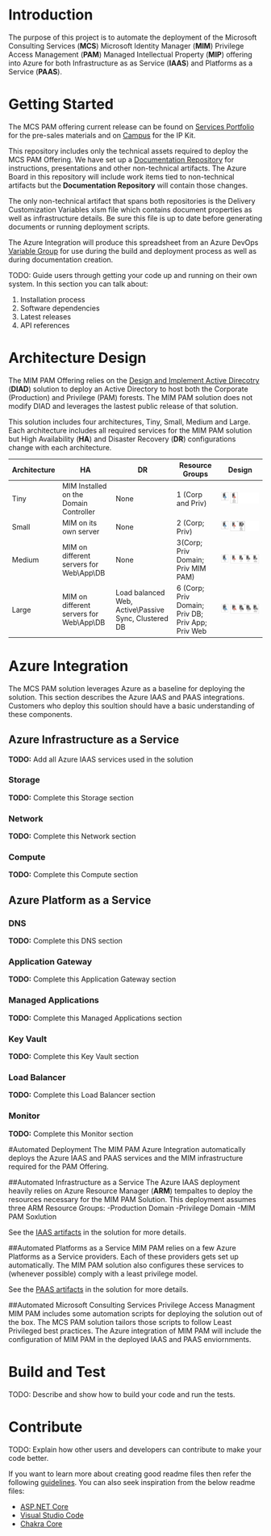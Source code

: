 # Introduction 
The purpose of this project is to automate the deployment of the Microsoft Consulting Services (**MCS**) Microsoft Identity Manager (**MIM**) Privilege Access Management (**PAM**) Managed Intellectual Property (**MIP**) offering into Azure for both Infrastructure as as Service (**IAAS**) and Platforms as a Service (**PAAS**).

# Getting Started
The MCS PAM offering current release can be found on [Services Portfolio](http://aka.ms/portfolio-pam) for the pre-sales materials and on [Campus](https://aka.ms/pamipkit) for the IP Kit.

This repository includes only the technical assets required to deploy the MCS PAM Offering. We have set up a [Documentation Repository](https://aka.ms/pamdocs) for instructions, presentations and other non-technical artifacts. The Azure Board in this repository will include work items tied to non-technical artifacts but the **Documentation Repository** will contain those changes.

The only non-technical artifact that spans both repositories is the Delivery Customization Variables xlsm file which contains document properties as well as infrastructure details. Be sure this file is up to date before generating documents or running deployment scripts.

The Azure Integration will produce this spreadsheet from an Azure DevOps [Variable Group](https://docs.microsoft.com/azure/devops/pipelines/library/variable-groups) for use during the build and deployment process as well as during documentation creation.

TODO: Guide users through getting your code up and running on their own system. In this section you can talk about:
1.	Installation process
2.	Software dependencies
3.	Latest releases
4.	API references

# Architecture Design
The MIM PAM Offering relies on the [Design and Implement Active Direcotry](http://aka.ms/portfolio-diad) (**DIAD**) solution to deploy an Active Directory to host both the Corporate (Production) and Privilege (PAM) forests. The MIM PAM solution does not modify DIAD and leverages the lastest public release of that solution.

This solution includes four architectures, Tiny, Small, Medium and Large. Each architecture includes all required services for the MIM PAM solution but High Availability (**HA**) and Disaster Recovery (**DR**) configurations change with each architecture.

|Architecture|HA|DR|Resource Groups|Design
|------------|--|--|--------------|------
|Tiny|MIM Installed on the Domain Controller|None|1 (Corp and Priv)|![Tiny Design](Graphics/TinyDesign.jpg)
|Small|MIM on its own server|None|2 (Corp; Priv)|![Small Design](Graphics/SmallDesign.jpg)
|Medium|MIM on different servers for Web\App\DB|None|3(Corp; Priv Domain; Priv MIM PAM) |![Medium Design](Graphics/MediumDesign.jpg)
|Large|MIM on different servers for Web\App\DB|Load balanced Web, Active\Passive Sync, Clustered DB|6 (Corp; Priv Domain; Priv DB; Priv App; Priv Web|![Large Design](Graphics/LargeDesign.jpg)

# Azure Integration
The MCS PAM solution leverages Azure as a baseline for deploying the solution. This section describes the Azure IAAS and PAAS integrations. Customers who deploy this soultion should have a basic understanding of these components.

## Azure Infrastructure as a Service

**TODO:** Add all Azure IAAS services used in the solution

### Storage
**TODO:** Complete this Storage section

### Network
**TODO:** Complete this Network section

### Compute
**TODO:** Complete this Compute section

## Azure Platform as a Service

### DNS
**TODO:** Complete this DNS section

### Application Gateway
**TODO:** Complete this Application Gateway section

### Managed Applications
**TODO:** Complete this Managed Applications section

### Key Vault
**TODO:** Complete this Key Vault section

### Load Balancer
**TODO:** Complete this Load Balancer section

### Monitor
**TODO:** Complete this Monitor section

#Automated Deployment
The MIM PAM Azure Integration automatically deploys the Azure IAAS and PAAS services and the MIM infrastructure required for the PAM Offering.

##Automated Infrastructure as a Service
The Azure IAAS deployment heavily relies on Azure Resource Manager (**ARM**) tempaltes to deploy the resources necessary for the MIM PAM Solution. This deployment assumes three ARM Resource Groups:
-Production Domain
-Privilege Domain
-MIM PAM Soxlution

See the [IAAS artifacts](IAAS/README.md) in the solution for more details.

##Automated Platforms as a Service
MIM PAM relies on a few Azure Platforms as a Service providers. Each of these providers gets set up automatically. The MIM PAM solution also configures these services to (whenever possible) comply with a least privilege model.

See the [PAAS artifacts](PAAS/README.md) in the solution for more details.

##Automated Microsoft Consulting Services Privilege Access Managment
MIM PAM includes some automation scripts for deploying the solution out of the box. The MCS PAM solution tailors those scripts to follow Least Privileged best practices. The Azure integration of MIM PAM will include the configuration of MIM PAM in the deployed IAAS and PAAS enviornments.

# Build and Test
TODO: Describe and show how to build your code and run the tests. 

# Contribute
TODO: Explain how other users and developers can contribute to make your code better. 

If you want to learn more about creating good readme files then refer the following [guidelines](https://www.visualstudio.com/en-us/docs/git/create-a-readme). You can also seek inspiration from the below readme files:
- [ASP.NET Core](https://github.com/aspnet/Home)
- [Visual Studio Code](https://github.com/Microsoft/vscode)
- [Chakra Core](https://github.com/Microsoft/ChakraCore) 
